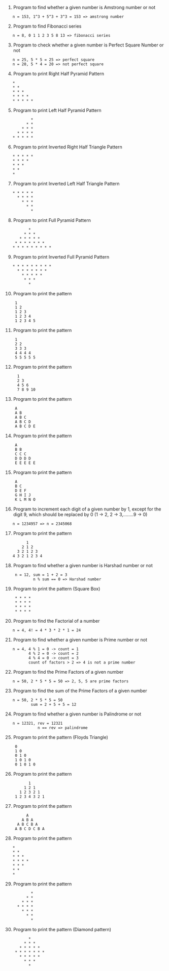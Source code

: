 1) Program to find whether a given number is Amstrong number or not
```
   n = 153, 1^3 + 5^3 + 3^3 = 153 => amstrong number
```
2) Program to find Fibonacci series
```
   n = 8, 0 1 1 2 3 5 8 13 => fibonacci series
```
3) Program to check whether a given number is Perfect Square Number or not
```
   n = 25, 5 * 5 = 25 => perfect square
   n = 20, 5 * 4 = 20 => not perfect square
```
4) Program to print Right Half Pyramid Pattern
```
   *
   * *
   * * *
   * * * *
   * * * * *
```
5) Program to print Left Half Pyramid Pattern
```
           *
         * * 
       * * *
     * * * *
   * * * * *
```
6) Program to print Inverted Right Half Triangle Pattern
```
   * * * * *
   * * * *
   * * *
   * *
   *
```
7) Program to print Inverted Left Half Triangle Pattern
```
   * * * * *
     * * * *
       * * *
         * *
           *
```
8) Program to print Full Pyramid Pattern
```
          *
        * * *
      * * * * *
    * * * * * * *
   * * * * * * * * *
```
9) Program to print Inverted Full Pyramid Pattern
```
   * * * * * * * * *
     * * * * * * *
       * * * * *
        * * *
          *
```
10) Program to print the pattern
```
    1
    1 2
    1 2 3
    1 2 3 4
    1 2 3 4 5
```   
11) Program to print the pattern
```
    1 
    2 2 
    3 3 3 
    4 4 4 4 
    5 5 5 5 5
```
12) Program to print the pattern
```
     1
     2 3
     4 5 6
     7 8 9 10
```
13) Program to print the pattern
```
    A
    A B
    A B C
    A B C D
    A B C D E
``` 
14) Program to print the pattern
```    
    A
    B B
    C C C
    D D D D
    E E E E E
```
15) Program to print the pattern
```
    A
    B C
    D E F
    G H I J
    K L M N O
```
16) Program to increment each digit of a given number by 1, except for the digit 9, which should be replaced by 0
    (1 -> 2, 2 -> 3,........9 -> 0)
```
   n = 1234957 => n = 2345068
```
17) Program to print the pattern
```
         1
       2 1 2
     3 2 1 2 3
   4 3 2 1 2 3 4
```
18) Program to find whether a given number is Harshad number or not
```
    n = 12, sum = 1 + 2 = 3
            n % sum == 0 => Harshad number
```
19) Program to print the pattern (Square Box)
```
    * * * *
    * * * *
    * * * *
    * * * *
```
20) Program to find the Factorial of a number
```
   n = 4, 4! = 4 * 3 * 2 * 1 = 24
```
21) Program to find whether a given number is Prime number or not
```
   n = 4, 4 % 1 = 0 -> count = 1
          4 % 2 = 0 -> count = 2
          4 % 4 = 0 -> count = 3
          count of factors > 2 => 4 is not a prime number
```
22) Program to find the Prime Factors of a given number
```
   n = 50, 2 * 5 * 5 = 50 => 2, 5, 5 are prime factors
```
23) Program to find the sum of the Prime Factors of a given number
```
   n = 50, 2 * 5 * 5 = 50
           sum = 2 + 5 + 5 = 12
```
24) Program to find whether a given number is Palindrome or not
```
   n = 12321, rev = 12321
              n == rev => palindrome
```
25) Program to print the pattern (Floyds Triangle)
```
    0            
    1 0      
    0 1 0    
    1 0 1 0   
    0 1 0 1 0
```
26) Program to print the pattern
```
          1                                       
        1 2 1                  
      1 2 3 2 1     
    1 2 3 4 3 2 1
```   
27) Program to print the pattern
``` 
         A
       A B A
     A B C B A
    A B C D C B A
```
28) Program to print the pattern
```
   *
   * *
   * * *
   * * * *
   * * *
   * *
   *
```
29) Program to print the pattern
```
           *
         * * 
       * * *
     * * * *
       * * *
         * *
           *
```
30) Program to print the pattern (Diamond pattern)
```
          *
        * * *
      * * * * *
    * * * * * * *
      * * * * *
        * * *
          *
```
